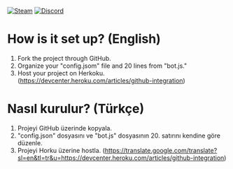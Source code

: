 [![Steam](https://img.shields.io/badge/donate-steam-blue?logo=Steam&style=flat-square)](https://steamcommunity.com/tradeoffer/new/?partner=434566573&token=g789u6Uv)
[![Discord](https://discord.com/api/guilds/817779288296128512/widget.png)](https://discord.gg/fJGtmKbuQB)

# How is it set up? (English)
1) Fork the project through GitHub.
2) Organize your "config.jsom" file and 20 lines from "bot.js."
3) Host your project on Herkoku. (https://devcenter.heroku.com/articles/github-integration)

# Nasıl kurulur? (Türkçe)
1) Projeyi GitHub üzerinde kopyala.
2) "config.json" dosyasını ve "bot.js" dosyasının 20. satırını kendine göre düzenle.
3) Projeyi Horku üzerine hostla. (https://translate.google.com/translate?sl=en&tl=tr&u=https://devcenter.heroku.com/articles/github-integration)
